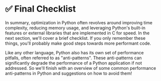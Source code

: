 # ✅ Final Checklist

In summary, optimization in Python often revolves around improving time complexity, reducing memory usage, and leveraging Python's built-in features or external libraries that are implemented in C for speed. In the next section, we'll cover a brief checklist. If you only remember these things, you'll probably make good steps towards more performant code.

Like any other language, Python also has its own set of performance pitfalls, often referred to as "anti-patterns". These anti-patterns can significantly degrade the performance of a Python application if not addressed. So we'll finish with an overview of some common performance anti-patterns in Python and suggestions on how to avoid them!